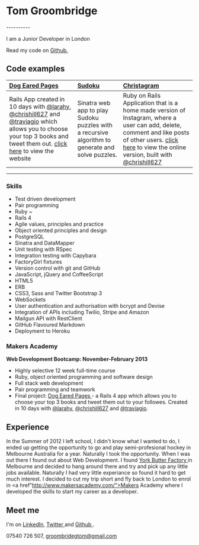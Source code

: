 <h1> Tom Groombridge </h1>
----------

I am a Junior Developer in London

Read my code on  <a href="https://github.com/TomGroombridge"> Github. </a>

Code examples
-------------

| <a href="https://github.com/TomGroombridge/book_project">Dog Eared Pages</a> | <a href="https://github.com/TomGroombridge/Sudoku-Web-Version">Sudoku</a> | <a href="https://github.com/TomGroombridge/christagram"> Christagram </a> |
|:--------------- |:-------- |:--------- |
|Rails App created in 10 days with <a href="https://github.com/larahy">@larahy</a>, <a href="https://github.com/chrishill627">@chrishill627</a> and <a href="https://github.com/traviago">@traviagio</a> which allows you to choose your top 3 books and tweet them out. <a href="http://dogearedpages.me"> click here</a>  to view the website | Sinatra web app to play Sudoku puzzles with a recursive algorithm to generate and solve puzzles. | Ruby on Rails Application that is a home made version of Instagram, where a user can add, delete, comment and like posts of other users. <a href="http://christagram.herokuapp.com/welcome/index"> click here</a> to view the online version, built with <a href="https://github.com/chrishill627">@chrishill627</a> |

----------

### Skills

  - Test­ driven development
  - Pair programming
  - Ruby ~
  - Rails 4
  - Agile values, principles and practice
  - Object­ oriented principles and design
  - PostgreSQL
  - Sinatra and DataMapper
  - Unit testing with RSpec
  - Integration testing with Capybara
  - FactoryGirl fixtures 
  - Version control with git and GitHub
  - JavaScript, jQuery and CoffeeScript
  - HTML5
  - ERB
  - CSS3, Sass and Twitter Bootstrap 3
  - WebSockets
  - User authentication and authorisation with bcrypt and Devise
  - Integration of APIs including Twilio, Stripe and Amazon
  - Mailgun API with RestClient
  - GitHub Flavoured Markdown
  - Deployment to Heroku



  ### Makers Academy
**Web Development Bootcamp: November-February 2013**

  - Highly selective 12 week full-time course
  - Ruby, object oriented programming and software design
  - Full stack web development
  - Pair programming and teamwork
  - Final project: <a href="http://dogearedpages.me"> Dog Eared Pages </a> - a Rails 4 app which allows you to choose your top 3 books and tweet them out to your followes. Created in 10 days with <a href="https://github.com/larahy">@larahy</a>, <a href="https://github.com/chrishill627">@chrishill627</a> and <a href="https://github.com/traviago">@traviagio</a>.


Experience
----------

In the Summer of 2012 I left school, I didn't know what I wanted to do, I ended up getting the opportunity to go and play semi-profesional hockey in Melbourne Australia for a year. Naturally I took the opportunity. When I was out there I found out about Web Development. I found <a href="http://yorkbutterfactory.com/"> York Butter Factory </a> in Melbourne and decided to hang around there and try and pick up any little jobs available. Naturally I had very little experiance so found it hard to get much interest. I decided to cut my trip short and fly back to London to enrol in <a href"http://www.makersacademy.com/">Makers Academy</a> where I developed the skills to start my career as a developer.


Meet me
-------
I'm on <a href="http://www.linkedin.com/profile/view?id=304908361&trk=nav_responsive_tab_profile_pic">LinkedIn</a>,  <a href="https://twitter.com/TomGroombridge">Twitter </a> and  <a href="https://github.com/TomGroombridge">Github </a>.

07540 726 507,
groombridegtom@gmail.com

